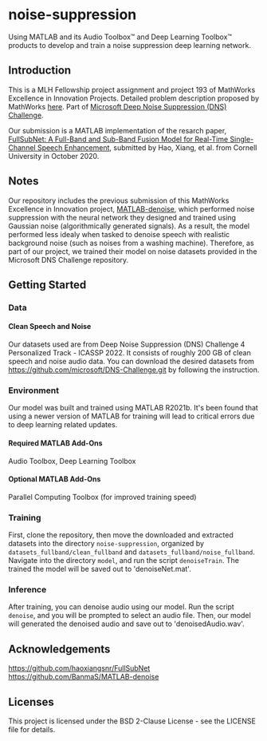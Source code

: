 # noise-suppression
Using MATLAB and its Audio Toolbox™ and Deep Learning Toolbox™ products to develop and train a noise suppression deep learning network.

## Introduction
This is a MLH Fellowship project assignment and project 193 of MathWorks Excellence in Innovation Projects. Detailed problem description proposed by MathWorks [here](https://github.com/mathworks/MathWorks-Excellence-in-Innovation/tree/main/projects/Speech%20Background%20Noise%20Suppression%20with%20Deep%20Learning). Part of [Microsoft Deep Noise Suppression (DNS) Challenge](https://github.com/microsoft/DNS-Challenge).

Our submission is a MATLAB implementation of the resarch paper, [FullSubNet: A Full-Band and Sub-Band Fusion Model for Real-Time Single-Channel Speech Enhancement](https://arxiv.org/abs/2010.15508), submitted by Hao, Xiang, et al. from Cornell University in October 2020.

## Notes
Our repository includes the previous submission of this MathWorks Excellence in Innovation project, [MATLAB-denoise](https://github.com/YilikaLoufoua/noise-suppression/tree/main/MATLAB-denoise), which performed noise suppression with the neural network they designed and trained using Gaussian noise (algorithmically generated signals). As a result, the model performed less idealy when tasked to denoise speech with realistic background noise (such as noises from a washing machine). Therefore, as part of our project, we trained their model on noise datasets provided in the Microsoft DNS Challenge repository.

## Getting Started
### Data
#### Clean Speech and Noise
Our datasets used are from Deep Noise Suppression (DNS) Challenge 4 Personalized Track - ICASSP 2022. It consists of roughly 200 GB of clean speech and noise audio data. You can download the desired datasets from https://github.com/microsoft/DNS-Challenge.git by following the instruction.

### Environment
Our model was built and trained using MATLAB R2021b. It's been found that using a newer version of MATLAB for training will lead to critical errors due to deep learning related updates.

#### Required MATLAB Add-Ons
Audio Toolbox, Deep Learning Toolbox

#### Optional MATLAB Add-Ons
Parallel Computing Toolbox (for improved training speed)

### Training
First, clone the repository, then move the downloaded and extracted datasets into the directory `noise-suppression`, organized by `datasets_fullband/clean_fullband` and `datasets_fullband/noise_fullband`. Navigate into the directory `model`, and run the script `denoiseTrain`. The trained the model will be saved out to 'denoiseNet.mat'.

### Inference 
After training, you can denoise audio using our model. Run the script `denoise`, and you will be prompted to select an audio file. Then, our model will generated the denoised audio and save out to 'denoisedAudio.wav'.

## Acknowledgements
https://github.com/haoxiangsnr/FullSubNet  
https://github.com/BanmaS/MATLAB-denoise

## Licenses
This project is licensed under the BSD 2-Clause License - see the LICENSE file for details.
